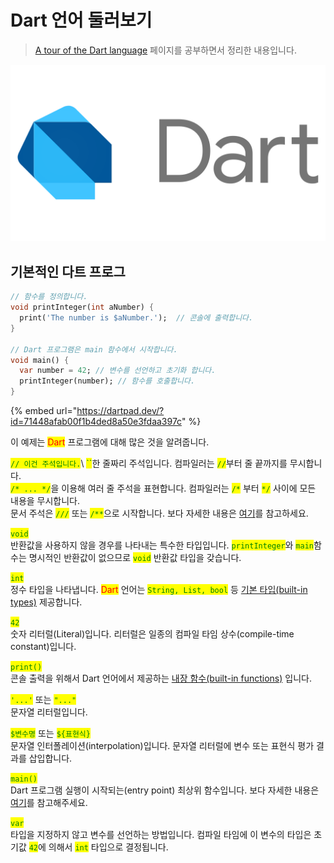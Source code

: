 # Dart 언어 둘러보기

> [A tour of the Dart language](https://dart.dev/guides/language/language-tour) 페이지를 공부하면서 정리한 내용입니다.

![](.gitbook/assets/Dart.png)

## 기본적인 다트 프로그

```dart
// 함수를 정의합니다.
void printInteger(int aNumber) {
  print('The number is $aNumber.');  // 콘솔에 출력합니다.
}

// Dart 프로그램은 main 함수에서 시작합니다.
void main() {
  var number = 42; // 변수를 선언하고 초기화 합니다.
  printInteger(number); // 함수를 호출합니다.
}
```

{% embed url="https://dartpad.dev/?id=71448afab00f1b4ded8a50e3fdaa397c" %}

이 예제는 <mark style="color:red;">Dart</mark> 프로그램에 대해 많은 것을 알려줍니다.

<mark style="color:green;">`// 이건 주석입니다.`</mark>\ <mark style="color:green;">``</mark>한 줄짜리 주석입니다. 컴파일러는 <mark style="color:green;">`//`</mark>부터 줄 끝까지를 무시합니다.\
<mark style="color:green;">`/* ... */`</mark>을 이용해 여러 줄 주석을 표현합니다. 컴파일러는 <mark style="color:green;">`/*`</mark> 부터 <mark style="color:green;">`*/`</mark> 사이에 모든 내용을 무시합니다.\
문서 주석은 <mark style="color:green;">`///`</mark> 또는 <mark style="color:green;">`/**`</mark>으로 시작합니다. 보다 자세한 내용은 [여기](https://dart.dev/guides/language/effective-dart/documentation#doc-comments)를 참고하세요.

<mark style="color:green;">`void`</mark>\
반환값을 사용하지 않을 경우를 나타내는 특수한 타입입니다. <mark style="color:green;">`printInteger`</mark>와 <mark style="color:green;">`main`</mark>함수는 명시적인 반환값이 없으므로 <mark style="color:green;">`void`</mark> 반환값 타입을 갖습니다.

<mark style="color:green;">`int`</mark>\
정수 타입을 나타냅니다. <mark style="color:red;">Dart</mark> 언어는 <mark style="color:green;">`String, List, bool`</mark> 등  [기본 타입(built-in types)](https://dart.dev/guides/language/language-tour#built-in-types) 제공합니다.

<mark style="color:green;">`42`</mark>\
숫자 리터럴(Literal)입니다. 리터럴은 일종의 컴파일 타임 상수(compile-time constant)입니다.

<mark style="color:green;">`print()`</mark>\
콘솔 출력을 위해서 Dart 언어에서 제공하는 [내장 함수(built-in functions)](https://medium.com/jay-tillu/functions-in-dart-86c66b791d34) 입니다.

<mark style="color:green;">`'...'`</mark> 또는 <mark style="color:green;">`"..."`</mark>\
문자열 리터럴입니다.

<mark style="color:green;">`$변수명`</mark> 또는 <mark style="color:green;">`${표현식}`</mark>\
문자열 인터폴레이션(interpolation)입니다. 문자열 리터럴에 변수 또는 표현식 평가 결과를 삽입합니다.

<mark style="color:green;">`main()`</mark>\
Dart 프로그램 실행이 시작되는(entry point) 최상위 함수입니다. 보다 자세한 내용은 [여기](https://dart.dev/guides/language/language-tour#the-main-function)를 참고해주세요.

<mark style="color:green;">`var`</mark>\
타입을 지정하지 않고 변수를 선언하는 방법입니다. 컴파일 타임에 이 변수의 타입은 초기값 <mark style="color:green;">`42`</mark>에 의해서 <mark style="color:green;">`int`</mark> 타입으로 결정됩니다.

